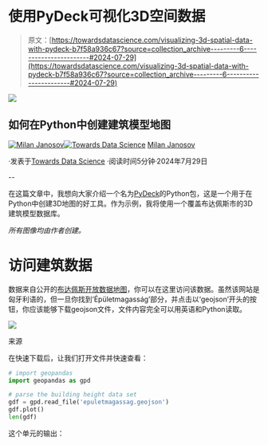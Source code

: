 # 使用PyDeck可视化3D空间数据

> 原文：[https://towardsdatascience.com/visualizing-3d-spatial-data-with-pydeck-b7f58a936c67?source=collection_archive---------6-----------------------#2024-07-29](https://towardsdatascience.com/visualizing-3d-spatial-data-with-pydeck-b7f58a936c67?source=collection_archive---------6-----------------------#2024-07-29)

![](../Images/f969594cc418e583a6c70573cb6b9bff.png)

## 如何在Python中创建建筑模型地图

[](https://medium.com/@janosovm?source=post_page---byline--b7f58a936c67--------------------------------)[![Milan Janosov](../Images/b7ede67b165cdd368d96f13f46c68ccb.png)](https://medium.com/@janosovm?source=post_page---byline--b7f58a936c67--------------------------------)[](https://towardsdatascience.com/?source=post_page---byline--b7f58a936c67--------------------------------)[![Towards Data Science](../Images/a6ff2676ffcc0c7aad8aaf1d79379785.png)](https://towardsdatascience.com/?source=post_page---byline--b7f58a936c67--------------------------------) [Milan Janosov](https://medium.com/@janosovm?source=post_page---byline--b7f58a936c67--------------------------------)

·发表于[Towards Data Science](https://towardsdatascience.com/?source=post_page---byline--b7f58a936c67--------------------------------) ·阅读时间5分钟·2024年7月29日

--

在这篇文章中，我想向大家介绍一个名为[PyDeck](https://deckgl.readthedocs.io/en/latest/)的Python包，这是一个用于在Python中创建3D地图的好工具。作为示例，我将使用一个覆盖布达佩斯市的3D建筑模型数据库。

*所有图像均由作者创建。*

# 访问建筑数据

数据来自公开的[布达佩斯开放数据地图](https://atlo.team/boda/)，你可以在这里访问该数据。虽然该网站是匈牙利语的，但一旦你找到‘Épületmagasság’部分，并点击以‘geojson’开头的按钮，你应该能够下载geojson文件，文件内容完全可以用英语和Python读取。

![](../Images/e666aeaaa4b89d562c490860e9176559.png)

来源

在快速下载后，让我们打开文件并快速查看：

```py
# import geopandas 
import geopandas as gpd

# parse the building height data set
gdf = gpd.read_file('epuletmagassag.geojson')
gdf.plot()
len(gdf)
```

这个单元的输出：
